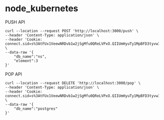 # node_kubernetes

PUSH API

    curl --location --request POST 'http://localhost:3000/push' \
    --header 'Content-Type: application/json' \
    --header 'Cookie: connect.sid=s%3AtFUx1VeewNRDvb1w2jSgMfu0QReLVPxO.QIIUmHyuTy1MpBFD3tyvwIaYVOAWtPbFXTo%2BYB7ttBs' \
    --data-raw '{
        "db_name":"ns",
        "element":3
    }'

POP API

    curl --location --request DELETE 'http://localhost:3000/pop' \
    --header 'Content-Type: application/json' \
    --header 'Cookie: connect.sid=s%3AtFUx1VeewNRDvb1w2jSgMfu0QReLVPxO.QIIUmHyuTy1MpBFD3tyvwIaYVOAWtPbFXTo%2BYB7ttBs' \
    --data-raw '{
        "db_name":"postgres"
    }'
